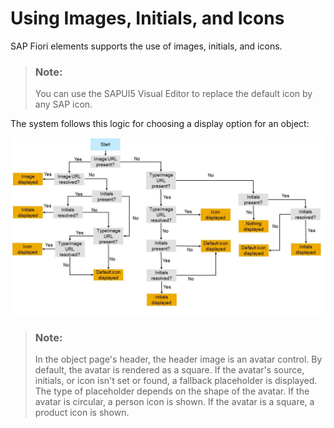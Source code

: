 <!-- loio5760b638ea274d7aab59e4e434899528 -->

# Using Images, Initials, and Icons

SAP Fiori elements supports the use of images, initials, and icons.

> ### Note:  
> You can use the SAPUI5 Visual Editor to replace the default icon by any SAP icon.

The system follows this logic for choosing a display option for an object:

 ![](images/Avatar_e9e8ed2.jpg) 

> ### Note:  
> In the object page's header, the header image is an avatar control. By default, the avatar is rendered as a square. If the avatar's source, initials, or icon isn't set or found, a fallback placeholder is displayed. The type of placeholder depends on the shape of the avatar. If the avatar is circular, a person icon is shown. If the avatar is a square, a product icon is shown.

